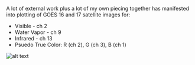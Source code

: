 A lot of external work plus a lot of my own piecing together has manifested into plotting of GOES 16 and 17 satellite images for: 

* Visible - ch 2
* Water Vapor - ch 9
* Infrared - ch 13
* Psuedo True Color: R (ch 2), G (ch 3), B (ch 1)

![alt text](https://raw.githubusercontent.com/MethaneRain/Weather-Jupyter-Notebooks/master/blob/GOES17_TrueColor_Jan16_2019.gif)
